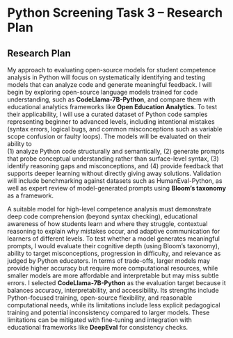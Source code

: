 # Python Screening Task 3 – Research Plan
## Research Plan

My approach to evaluating open-source models for student competence analysis in Python will focus on systematically identifying and testing models that can analyze code and generate meaningful feedback. I will begin by exploring open-source language models trained for code understanding, such as **CodeLlama-7B-Python**, and compare them with educational analytics frameworks like **Open Education Analytics**. To test their applicability, I will use a curated dataset of Python code samples representing beginner to advanced levels, including intentional mistakes (syntax errors, logical bugs, and common misconceptions such as variable scope confusion or faulty loops). The models will be evaluated on their ability to </br>
(1) analyze Python code structurally and semantically, 
(2) generate prompts that probe conceptual understanding rather than surface-level syntax, 
(3) identify reasoning gaps and misconceptions, and 
(4) provide feedback that supports deeper learning without directly giving away solutions. Validation will include benchmarking against datasets such as HumanEval-Python, as well as expert review of model-generated prompts using **Bloom’s taxonomy** as a framework.

A suitable model for high-level competence analysis must demonstrate deep code comprehension (beyond syntax checking), educational awareness of how students learn and where they struggle, contextual reasoning to explain why mistakes occur, and adaptive communication for learners of different levels. To test whether a model generates meaningful prompts, I would evaluate their cognitive depth (using Bloom’s taxonomy), ability to target misconceptions, progression in difficulty, and relevance as judged by Python educators. In terms of trade-offs, larger models may provide higher accuracy but require more computational resources, while smaller models are more affordable and interpretable but may miss subtle errors. I selected **CodeLlama-7B-Python** as the evaluation target because it balances accuracy, interpretability, and accessibility. Its strengths include Python-focused training, open-source flexibility, and reasonable computational needs, while its limitations include less explicit pedagogical training and potential inconsistency compared to larger models. These limitations can be mitigated with fine-tuning and integration with educational frameworks like **DeepEval** for consistency checks.
